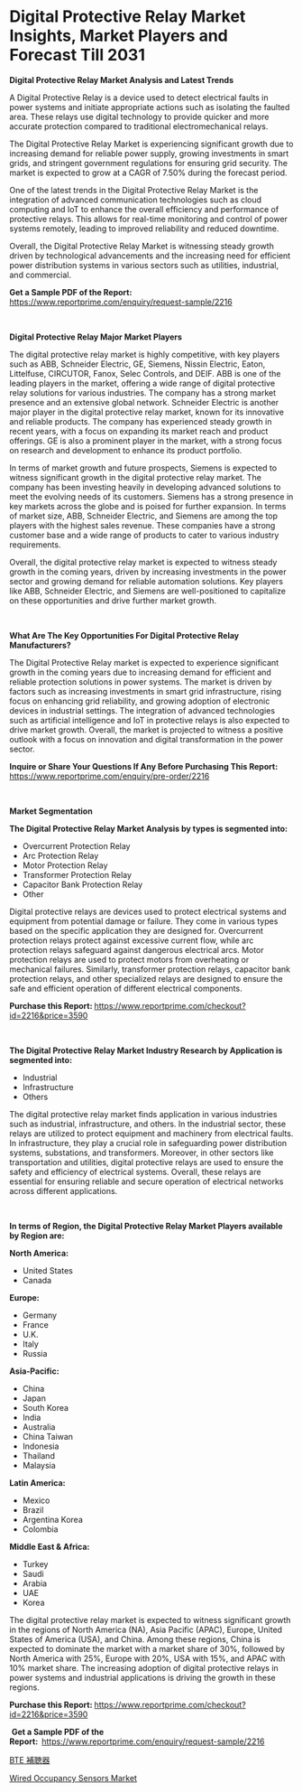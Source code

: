 <p><h1>Digital Protective Relay Market Insights, Market Players and Forecast Till 2031</h1></p><p><strong>Digital Protective Relay Market Analysis and Latest Trends</strong></p>
<p><p>A Digital Protective Relay is a device used to detect electrical faults in power systems and initiate appropriate actions such as isolating the faulted area. These relays use digital technology to provide quicker and more accurate protection compared to traditional electromechanical relays.</p><p>The Digital Protective Relay Market is experiencing significant growth due to increasing demand for reliable power supply, growing investments in smart grids, and stringent government regulations for ensuring grid security. The market is expected to grow at a CAGR of 7.50% during the forecast period.</p><p>One of the latest trends in the Digital Protective Relay Market is the integration of advanced communication technologies such as cloud computing and IoT to enhance the overall efficiency and performance of protective relays. This allows for real-time monitoring and control of power systems remotely, leading to improved reliability and reduced downtime.</p><p>Overall, the Digital Protective Relay Market is witnessing steady growth driven by technological advancements and the increasing need for efficient power distribution systems in various sectors such as utilities, industrial, and commercial.</p></p>
<p><strong>Get a Sample PDF of the Report:&nbsp;</strong> <a href="https://www.reportprime.com/enquiry/request-sample/2216">https://www.reportprime.com/enquiry/request-sample/2216</a></p>
<p>&nbsp;</p>
<p><strong>Digital Protective Relay Major Market Players</strong></p>
<p><p>The digital protective relay market is highly competitive, with key players such as ABB, Schneider Electric, GE, Siemens, Nissin Electric, Eaton, Littelfuse, CIRCUTOR, Fanox, Selec Controls, and DEIF. ABB is one of the leading players in the market, offering a wide range of digital protective relay solutions for various industries. The company has a strong market presence and an extensive global network. Schneider Electric is another major player in the digital protective relay market, known for its innovative and reliable products. The company has experienced steady growth in recent years, with a focus on expanding its market reach and product offerings. GE is also a prominent player in the market, with a strong focus on research and development to enhance its product portfolio.</p><p>In terms of market growth and future prospects, Siemens is expected to witness significant growth in the digital protective relay market. The company has been investing heavily in developing advanced solutions to meet the evolving needs of its customers. Siemens has a strong presence in key markets across the globe and is poised for further expansion. In terms of market size, ABB, Schneider Electric, and Siemens are among the top players with the highest sales revenue. These companies have a strong customer base and a wide range of products to cater to various industry requirements.</p><p>Overall, the digital protective relay market is expected to witness steady growth in the coming years, driven by increasing investments in the power sector and growing demand for reliable automation solutions. Key players like ABB, Schneider Electric, and Siemens are well-positioned to capitalize on these opportunities and drive further market growth.</p></p>
<p>&nbsp;</p>
<p><strong>What Are The Key Opportunities For Digital Protective Relay Manufacturers?</strong></p>
<p><p>The Digital Protective Relay market is expected to experience significant growth in the coming years due to increasing demand for efficient and reliable protection solutions in power systems. The market is driven by factors such as increasing investments in smart grid infrastructure, rising focus on enhancing grid reliability, and growing adoption of electronic devices in industrial settings. The integration of advanced technologies such as artificial intelligence and IoT in protective relays is also expected to drive market growth. Overall, the market is projected to witness a positive outlook with a focus on innovation and digital transformation in the power sector.</p></p>
<p><strong>Inquire or Share Your Questions If Any Before Purchasing This Report:</strong> <a href="https://www.reportprime.com/enquiry/pre-order/2216">https://www.reportprime.com/enquiry/pre-order/2216</a></p>
<p>&nbsp;</p>
<p><strong>Market Segmentation</strong></p>
<p><strong>The Digital Protective Relay Market Analysis by types is segmented into:</strong></p>
<p><ul><li>Overcurrent Protection Relay</li><li>Arc Protection Relay</li><li>Motor Protection Relay</li><li>Transformer Protection Relay</li><li>Capacitor Bank Protection Relay</li><li>Other</li></ul></p>
<p><p>Digital protective relays are devices used to protect electrical systems and equipment from potential damage or failure. They come in various types based on the specific application they are designed for. Overcurrent protection relays protect against excessive current flow, while arc protection relays safeguard against dangerous electrical arcs. Motor protection relays are used to protect motors from overheating or mechanical failures. Similarly, transformer protection relays, capacitor bank protection relays, and other specialized relays are designed to ensure the safe and efficient operation of different electrical components.</p></p>
<p><strong>Purchase this Report:&nbsp;</strong><a href="https://www.reportprime.com/checkout?id=2216&price=3590">https://www.reportprime.com/checkout?id=2216&price=3590</a></p>
<p>&nbsp;</p>
<p><strong>The Digital Protective Relay Market Industry Research by Application is segmented into:</strong></p>
<p><ul><li>Industrial</li><li>Infrastructure</li><li>Others</li></ul></p>
<p><p>The digital protective relay market finds application in various industries such as industrial, infrastructure, and others. In the industrial sector, these relays are utilized to protect equipment and machinery from electrical faults. In infrastructure, they play a crucial role in safeguarding power distribution systems, substations, and transformers. Moreover, in other sectors like transportation and utilities, digital protective relays are used to ensure the safety and efficiency of electrical systems. Overall, these relays are essential for ensuring reliable and secure operation of electrical networks across different applications.</p></p>
<p>&nbsp;</p>
<p><strong>In terms of Region, the Digital Protective Relay Market Players available by Region are:</strong></p>
<p>
    <p> <strong> North America: </strong>
        <ul>
            <li>United States</li>
            <li>Canada</li>
        </ul>
        </p> 
    <p> <strong> Europe: </strong>
        <ul>
            <li>Germany</li>
            <li>France</li>
            <li>U.K.</li>
            <li>Italy</li>
            <li>Russia</li>
        </ul>
        </p> 
    <p> <strong> Asia-Pacific: </strong>
        <ul>
            <li>China</li>
            <li>Japan</li>
            <li>South Korea</li>
            <li>India</li>
            <li>Australia</li>
            <li>China Taiwan</li>
            <li>Indonesia</li>
            <li>Thailand</li>
            <li>Malaysia</li>
        </ul>
        </p> 
    <p> <strong> Latin America: </strong>
        <ul>
            <li>Mexico</li>
            <li>Brazil</li>
            <li>Argentina Korea</li>
            <li>Colombia</li>
        </ul>
        </p> 
    <p> <strong> Middle East & Africa: </strong>
        <ul>
            <li>Turkey</li>
            <li>Saudi</li>
            <li>Arabia</li>
            <li>UAE</li>
            <li>Korea</li>
        </ul>
    </p>
    </p>
<p><p>The digital protective relay market is expected to witness significant growth in the regions of North America (NA), Asia Pacific (APAC), Europe, United States of America (USA), and China. Among these regions, China is expected to dominate the market with a market share of 30%, followed by North America with 25%, Europe with 20%, USA with 15%, and APAC with 10% market share. The increasing adoption of digital protective relays in power systems and industrial applications is driving the growth in these regions.</p></p>
<p><strong>Purchase this Report: </strong><a href="https://www.reportprime.com/checkout?id=2216&price=3590">https://www.reportprime.com/checkout?id=2216&price=3590</a></p>
<p>&nbsp;<strong>Get a Sample PDF of the Report:&nbsp;&nbsp;</strong><a href="https://www.reportprime.com/enquiry/request-sample/2216">https://www.reportprime.com/enquiry/request-sample/2216</a></p>
<p><strong></strong></p>
<p><p><a href="https://github.com/oqoeusbvpadwjs08/Market-Research-Report-List-1/blob/main/915289911288.md">BTE 補聴器</a></p><p><a href="https://github.com/RichRobinson5/Market-Research-Report-List-4/blob/main/wired-occupancy-sensors-market.md">Wired Occupancy Sensors Market</a></p></p>